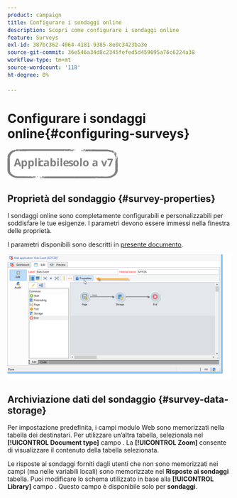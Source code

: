 ```yaml
---
product: campaign
title: Configurare i sondaggi online
description: Scopri come configurare i sondaggi online
feature: Surveys
exl-id: 387bc362-4064-4181-9385-8e0c3423ba3e
source-git-commit: 36e546a34d8c2345fefed5d459095a76c6224a38
workflow-type: tm+mt
source-wordcount: '118'
ht-degree: 0%

---
```


# Configurare i sondaggi online{#configuring-surveys}

![](../../assets/v7-only.svg)

## Proprietà del sondaggio {#survey-properties}

I sondaggi online sono completamente configurabili e personalizzabili per soddisfare le tue esigenze. I parametri devono essere immessi nella finestra delle proprietà.

I parametri disponibili sono descritti in [presente documento](../../web/using/defining-web-forms-properties.md).

![](assets/s_ncs_admin_survey_properties_general.png)

## Archiviazione dati del sondaggio {#survey-data-storage}

Per impostazione predefinita, i campi modulo Web sono memorizzati nella tabella dei destinatari. Per utilizzare un’altra tabella, selezionala nel **[!UICONTROL Document type]** campo . La **[!UICONTROL Zoom]** consente di visualizzare il contenuto della tabella selezionata.

Le risposte ai sondaggi forniti dagli utenti che non sono memorizzati nei campi (ma nelle variabili locali) sono memorizzate nel **Risposte ai sondaggi** tabella. Puoi modificare lo schema utilizzato in base alla **[!UICONTROL Library]** campo . Questo campo è disponibile solo per **sondaggi**.
